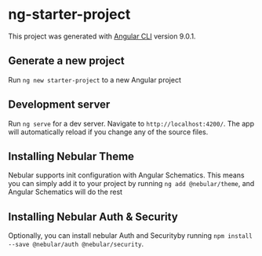 # ng-starter-project

This project was generated with [Angular CLI](https://github.com/angular/angular-cli) version 9.0.1.

## Generate a new project

Run `ng new starter-project` to a new Angular project 

## Development server

Run `ng serve` for a dev server. Navigate to `http://localhost:4200/`. The app will automatically reload if you change any of the source files.

## Installing Nebular Theme

Nebular supports init configuration with Angular Schematics. This means you can simply add it to your project by running `ng add @nebular/theme`, and Angular Schematics will do the rest

## Installing Nebular Auth & Security

Optionally, you can install nebular Auth and Securityby running `npm install --save @nebular/auth @nebular/security`.
